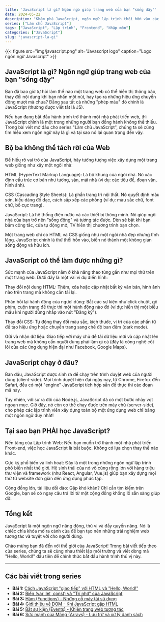 ```yaml
---
title: 'JavaScript là gì? Ngôn ngữ giúp trang web của bạn "sống dậy"'
date: 2024-05-22
description: "Khám phá JavaScript, ngôn ngữ lập trình thổi hồn vào các trang web, biến chúng từ những tài liệu tĩnh thành các ứng dụng tương tác và sống động."
series: ["Làm chủ JavaScript"]
tags: ["JavaScript", "Lập trình", "Frontend", "Nhập môn"]
categories: ["JavaScript"]
slug: "javascript-la-gi"
---
```


{{< figure src="img/javascript.png" alt="Javascript logo" caption="Logo ngôn ngữ Javascript" >}}

## JavaScript là gì? Ngôn ngữ giúp trang web của bạn "sống dậy"

Bạn đã bao giờ tự hỏi làm thế nào một trang web có thể hiển thị thông báo, thay đổi nội dung khi bạn nhấn một nút, hay tạo ra những hiệu ứng chuyển động mượt mà chưa? Đằng sau tất cả những "phép màu" đó chính là JavaScript (thường được viết tắt là JS).

Nếu bạn đang bắt đầu hành trình trở thành một nhà phát triển web, thì JavaScript chính là một trong những người bạn đồng hành không thể thiếu. Trong bài viết mở đầu cho series "Làm chủ JavaScript", chúng ta sẽ cùng tìm hiểu xem ngôn ngữ này là gì và tại sao nó lại quan trọng đến vậy.

## Bộ ba không thể tách rời của Web

Để hiểu rõ vai trò của JavaScript, hãy tưởng tượng việc xây dựng một trang web giống như xây một ngôi nhà:

HTML (HyperText Markup Language): Là bộ khung của ngôi nhà. Nó xác định cấu trúc cơ bản như tường, sàn, mái nhà (ví dụ: các tiêu đề, đoạn văn, hình ảnh).

CSS (Cascading Style Sheets): Là phần trang trí nội thất. Nó quyết định màu sơn, kiểu dáng đồ đạc, cách sắp xếp các phòng (ví dụ: màu sắc chữ, font chữ, bố cục trang).

JavaScript: Là hệ thống điện nước và các thiết bị thông minh. Nó giúp ngôi nhà của bạn trở nên "sống động" và tương tác được. Đèn sẽ bật khi bạn bấm công tắc, cửa tự động mở, TV hiển thị chương trình bạn chọn.

Một trang web chỉ có HTML và CSS giống như một ngôi nhà đẹp nhưng tĩnh lặng. JavaScript chính là thứ thổi hồn vào, biến nó thành một không gian sống động và hữu ích.

## JavaScript có thể làm được những gì?

Sức mạnh của JavaScript nằm ở khả năng thao túng gần như mọi thứ trên một trang web. Dưới đây là một vài ví dụ điển hình:

Thay đổi nội dung HTML: Thêm, xóa hoặc cập nhật bất kỳ văn bản, hình ảnh nào trên trang mà không cần tải lại.

Phản hồi lại hành động của người dùng: Bắt các sự kiện như click chuột, gõ phím, cuộn trang để thực thi một hành động nào đó (ví dụ: hiển thị một biểu mẫu khi người dùng nhấp vào nút "Đăng ký").

Thay đổi CSS: Tự động thay đổi màu sắc, kích thước, vị trí của các phần tử để tạo hiệu ứng hoặc chuyển trang sang chế độ ban đêm (dark mode).

Gửi và nhận dữ liệu: Giao tiếp với máy chủ để tải dữ liệu mới và cập nhật lên trang web mà không cần người dùng phải làm gì cả (đây là công nghệ cốt lõi của các ứng dụng hiện đại như Facebook, Google Maps).

## JavaScript chạy ở đâu?

Ban đầu, JavaScript được sinh ra để chạy trên trình duyệt web của người dùng (client-side). Mọi trình duyệt hiện đại ngày nay, từ Chrome, Firefox đến Safari, đều có một "engine" JavaScript tích hợp sẵn để thực thi các đoạn mã này.

Tuy nhiên, với sự ra đời của Node.js, JavaScript đã có một bước nhảy vọt ngoạn mục. Giờ đây, nó còn có thể chạy được trên máy chủ (server-side), cho phép các lập trình viên xây dựng toàn bộ một ứng dụng web chỉ bằng một ngôn ngữ duy nhất!

## Tại sao bạn PHẢI học JavaScript?

Nền tảng của Lập trình Web: Nếu bạn muốn trở thành một nhà phát triển Front-end, việc học JavaScript là bắt buộc. Không có lựa chọn thay thế nào khác.

Cực kỳ phổ biến và linh hoạt: Đây là một trong những ngôn ngữ lập trình phổ biến nhất thế giới. Hệ sinh thái của nó vô cùng rộng lớn với hàng triệu thư viện và framework (như React, Angular, Vue.js) giúp bạn xây dựng mọi thứ từ website đơn giản đến ứng dụng phức tạp.

Cộng đồng lớn, tài liệu dồi dào: Gặp khó khăn? Chỉ cần tìm kiếm trên Google, bạn sẽ có ngay câu trả lời từ một cộng đồng khổng lồ sẵn sàng giúp đỡ.

## Tổng kết

JavaScript là một ngôn ngữ năng động, thú vị và đầy quyền năng. Nó là chiếc chìa khóa mở ra cánh cửa để bạn tạo nên những trải nghiệm web tương tác và tuyệt vời cho người dùng.

Chào mừng bạn đã đến với thế giới của JavaScript! Trong bài viết tiếp theo của series, chúng ta sẽ cùng nhau thiết lập môi trường và viết dòng mã "Hello, World!" đầu tiên để chính thức bắt đầu hành trình thú vị này.

---

## Các bài viết trong series

- **Bài 1:** [Cách JavaScript "giao tiếp" với HTML và "Hello, World!"](./javascript-hello-world/)
- **Bài 2:** [Biến (var, let, const) và "Trí nhớ" của JavaScript](./javascript-bien-kieu-du-lieu/)
- **Bài 3:** [Hàm (Functions) - Những cỗ máy tái sử dụng](./javascript-ham-functions/)
- **Bài 4:** [Giới thiệu về DOM - Khi JavaScript gặp HTML](./javascript-dom-interaction/)
- **Bài 5:** [Bắt sự kiện (Events) - Khiến trang web tương tác](./javascript-events/)
- **Bài 6:** [Sức mạnh của Mảng (Arrays) - Lưu trữ và xử lý danh sách](./javascript-mang-arrays/)
